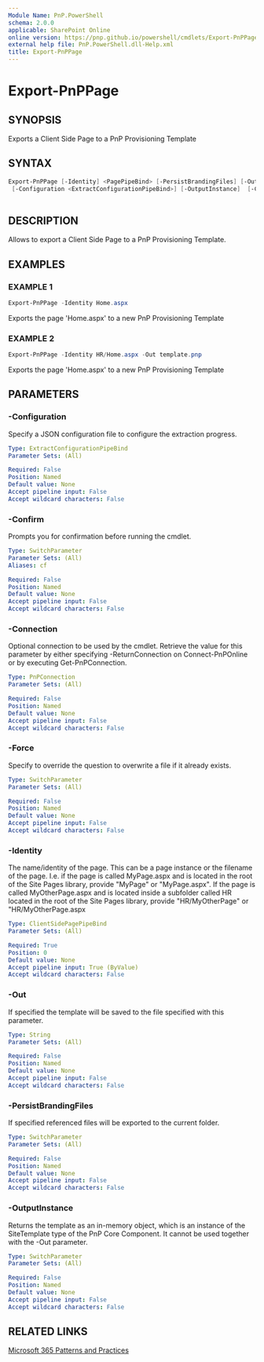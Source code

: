 ```yaml
---
Module Name: PnP.PowerShell
schema: 2.0.0
applicable: SharePoint Online
online version: https://pnp.github.io/powershell/cmdlets/Export-PnPPage.html
external help file: PnP.PowerShell.dll-Help.xml
title: Export-PnPPage
---
```

  
# Export-PnPPage

## SYNOPSIS
Exports a Client Side Page to a PnP Provisioning Template

## SYNTAX

```powershell
Export-PnPPage [-Identity] <PagePipeBind> [-PersistBrandingFiles] [-Out <String>] [-Force]
 [-Configuration <ExtractConfigurationPipeBind>] [-OutputInstance]  [-Connection <PnPConnection>] 
  
```

## DESCRIPTION

Allows to export a Client Side Page to a PnP Provisioning Template.

## EXAMPLES

### EXAMPLE 1
```powershell
Export-PnPPage -Identity Home.aspx
```

Exports the page 'Home.aspx' to a new PnP Provisioning Template

### EXAMPLE 2
```powershell
Export-PnPPage -Identity HR/Home.aspx -Out template.pnp
```

Exports the page 'Home.aspx' to a new PnP Provisioning Template

## PARAMETERS

### -Configuration
Specify a JSON configuration file to configure the extraction progress.

```yaml
Type: ExtractConfigurationPipeBind
Parameter Sets: (All)

Required: False
Position: Named
Default value: None
Accept pipeline input: False
Accept wildcard characters: False
```

### -Confirm
Prompts you for confirmation before running the cmdlet.

```yaml
Type: SwitchParameter
Parameter Sets: (All)
Aliases: cf

Required: False
Position: Named
Default value: None
Accept pipeline input: False
Accept wildcard characters: False
```

### -Connection
Optional connection to be used by the cmdlet. Retrieve the value for this parameter by either specifying -ReturnConnection on Connect-PnPOnline or by executing Get-PnPConnection.

```yaml
Type: PnPConnection
Parameter Sets: (All)

Required: False
Position: Named
Default value: None
Accept pipeline input: False
Accept wildcard characters: False
```

### -Force
Specify to override the question to overwrite a file if it already exists.

```yaml
Type: SwitchParameter
Parameter Sets: (All)

Required: False
Position: Named
Default value: None
Accept pipeline input: False
Accept wildcard characters: False
```

### -Identity
The name/identity of the page. This can be a page instance or the filename of the page. I.e. if the page is called MyPage.aspx and is located in the root of the Site Pages library, provide "MyPage" or "MyPage.aspx". If the page is called MyOtherPage.aspx and is located inside a subfolder called HR located in the root of the Site Pages library, provide "HR/MyOtherPage" or "HR/MyOtherPage.aspx

```yaml
Type: ClientSidePagePipeBind
Parameter Sets: (All)

Required: True
Position: 0
Default value: None
Accept pipeline input: True (ByValue)
Accept wildcard characters: False
```

### -Out
If specified the template will be saved to the file specified with this parameter.

```yaml
Type: String
Parameter Sets: (All)

Required: False
Position: Named
Default value: None
Accept pipeline input: False
Accept wildcard characters: False
```

### -PersistBrandingFiles
If specified referenced files will be exported to the current folder.

```yaml
Type: SwitchParameter
Parameter Sets: (All)

Required: False
Position: Named
Default value: None
Accept pipeline input: False
Accept wildcard characters: False
```

### -OutputInstance
Returns the template as an in-memory object, which is an instance of the SiteTemplate type of the PnP Core Component. It cannot be used together with the -Out parameter.

```yaml
Type: SwitchParameter
Parameter Sets: (All)

Required: False
Position: Named
Default value: None
Accept pipeline input: False
Accept wildcard characters: False
```

## RELATED LINKS

[Microsoft 365 Patterns and Practices](https://aka.ms/m365pnp)


